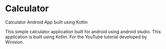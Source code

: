 # Calculator
Calculator Android App built using Kotlin

  This simple calculator application built for android using android studio. This application is built using Kotlin. For the YouTube tutorial developed by Winision.

